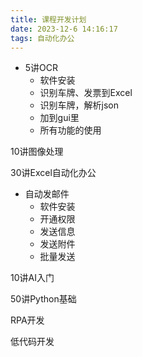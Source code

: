 ```yaml
---
title: 课程开发计划
date: 2023-12-6 14:16:17
tags: 自动化办公
---
```


- 5讲OCR
  - 软件安装
  - 识别车牌、发票到Excel
  - 识别车牌，解析json
  - 加到gui里
  - 所有功能的使用

10讲图像处理

30讲Excel自动化办公

- 自动发邮件
  - 软件安装
  - 开通权限
  - 发送信息
  - 发送附件
  - 批量发送


10讲AI入门

50讲Python基础

RPA开发

低代码开发

